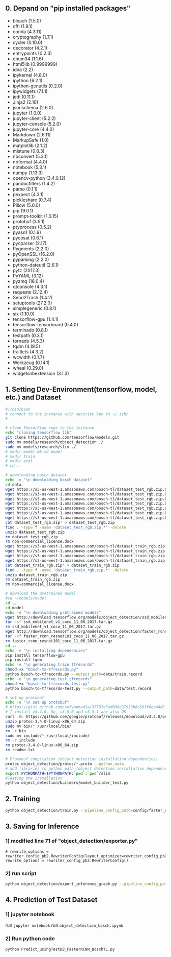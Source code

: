 ## 0. Depand on "pip installed packages" 
* bleach (1.5.0)
* cffi (1.9.1)
* conda (4.3.11)
* cryptography (1.7.1)
* cycler (0.10.0)
* decorator (4.2.1)
* entrypoints (0.2.3)
* enum34 (1.1.6)
* html5lib (0.9999999)
* idna (2.2)
* ipykernel (4.8.0)
* ipython (6.2.1)
* ipython-genutils (0.2.0)
* ipywidgets (7.1.1)
* jedi (0.11.1)
* Jinja2 (2.10)
* jsonschema (2.6.0)
* jupyter (1.0.0)
* jupyter-client (5.2.2)
* jupyter-console (5.2.0)
* jupyter-core (4.4.0)
* Markdown (2.6.11)
* MarkupSafe (1.0)
* matplotlib (2.1.2)
* mistune (0.8.3)
* nbconvert (5.3.1)
* nbformat (4.4.0)
* notebook (5.3.1)
* numpy (1.13.3)
* opencv-python (3.4.0.12)
* pandocfilters (1.4.2)
* parso (0.1.1)
* pexpect (4.3.1)
* pickleshare (0.7.4)
* Pillow (5.0.0)
* pip (9.0.1)
* prompt-toolkit (1.0.15)
* protobuf (3.5.1)
* ptyprocess (0.5.2)
* pyasn1 (0.1.9)
* pycosat (0.6.1)
* pycparser (2.17)
* Pygments (2.2.0)
* pyOpenSSL (16.2.0)
* pyparsing (2.2.0)
* python-dateutil (2.6.1)
* pytz (2017.3)
* PyYAML (3.12)
* pyzmq (16.0.4)
* qtconsole (4.3.1)
* requests (2.12.4)
* Send2Trash (1.4.2)
* setuptools (27.2.0)
* simplegeneric (0.8.1)
* six (1.10.0)
* tensorflow-gpu (1.4.1)
* tensorflow-tensorboard (0.4.0)
* terminado (0.8.1)
* testpath (0.3.1)
* tornado (4.5.3)
* tqdm (4.19.5)
* traitlets (4.3.2)
* wcwidth (0.1.7)
* Werkzeug (0.14.1)
* wheel (0.29.0)
* widgetsnbextension (3.1.3)

## 1. Setting Dev-Environment(tensorflow, model, etc.) and Dataset

```bash
#!/bin/bash
# connect to the instance with security key in ~/.ssh/
#

# clone TensorFlow repo to the instance 
echo "cloning tensorflow lib"
git clone https://github.com/tensorflow/models.git
sudo mv models/research/object_detection ./
sudo mv models/research/slim ./
# mkdir model && cd model
# mkdir train
# mkdir eval
# cd ..

# downloading bosch dataset
echo -e "\n downloading bosch dataset"
cd data
wget https://s3-us-west-1.amazonaws.com/bosch-tl/dataset_test_rgb.zip.001
wget https://s3-us-west-1.amazonaws.com/bosch-tl/dataset_test_rgb.zip.002
wget https://s3-us-west-1.amazonaws.com/bosch-tl/dataset_test_rgb.zip.003
wget https://s3-us-west-1.amazonaws.com/bosch-tl/dataset_test_rgb.zip.004
wget https://s3-us-west-1.amazonaws.com/bosch-tl/dataset_test_rgb.zip.005
wget https://s3-us-west-1.amazonaws.com/bosch-tl/dataset_test_rgb.zip.006
wget https://s3-us-west-1.amazonaws.com/bosch-tl/dataset_test_rgb.zip.007
cat dataset_test_rgb.zip* > dataset_test_rgb.zip
find . -type f -name 'dataset_test_rgb.zip.*' -delete
unzip dataset_test_rgb.zip
rm dataset_test_rgb.zip
rm non-commercial_license.docx
wget https://s3-us-west-1.amazonaws.com/bosch-tl/dataset_train_rgb.zip.001
wget https://s3-us-west-1.amazonaws.com/bosch-tl/dataset_train_rgb.zip.002
wget https://s3-us-west-1.amazonaws.com/bosch-tl/dataset_train_rgb.zip.003
wget https://s3-us-west-1.amazonaws.com/bosch-tl/dataset_train_rgb.zip.004
cat dataset_train_rgb.zip* > dataset_train_rgb.zip
find . -type f -name 'dataset_train_rgb.zip.*' -delete
unzip dataset_train_rgb.zip
rm dataset_train_rgb.zip
rm non-commercial_license.docx

# download the pretrained model
#cd ~/models/model
cd ..
cd model
echo -e "\n downloading pretrained models"
wget http://download.tensorflow.org/models/object_detection/ssd_mobilenet_v1_coco_11_06_2017.tar.gz
tar -xf ssd_mobilenet_v1_coco_11_06_2017.tar.gz 
rm ssd_mobilenet_v1_coco_11_06_2017.tar.gz 
wget http://download.tensorflow.org/models/object_detection/faster_rcnn_resnet101_coco_11_06_2017.tar.gz
tar -xf faster_rcnn_resnet101_coco_11_06_2017.tar.gz
rm faster_rcnn_resnet101_coco_11_06_2017.tar.gz
cd ..
echo -e "\n installing dependencies"
pip install tensorflow-gpu
pip install tqdm
echo -e "\n generating train tfrecords"
chmod +x "bosch-to-tfrecords.py"
python bosch-to-tfrecords.py --output_path=data/train.record
echo -e "\n generating test tfrecords"
chmod +x "bosch-to-tfrecords-test.py" 
python bosch-to-tfrecords-test.py --output_path=data/test.record

# set up protobuf
echo -e "\n set up protobuf"
# https://gist.github.com/sofyanhadia/37787e5ed098c97919b8c593f0ec44d8
# I install v3.4.0. So, v3.5.0 and v3.5.1 are also OK.
curl -OL https://github.com/google/protobuf/releases/download/v3.4.0/protoc-3.4.0-linux-x86_64.zip
unzip protoc-3.4.0-linux-x86_64.zip
sudo mv bin/* /usr/local/bin/
rm -r bin
sudo mv include/* /usr/local/include/
rm -r include
rm protoc-3.4.0-linux-x86_64.zip
rm readme.txt

# Protobuf compilation (object detection installation dependencies)
protoc object_detection/protos/*.proto --python_out=.
# add libraries to python path (object detection installation dependencies)
export PYTHONPATH=$PYTHONPATH:`pwd`:`pwd`/slim
#Testing the Installation
python object_detection/builders/model_builder_test.py
```

## 2. Training
```bash
python object_detection/train.py --pipeline_config_path=config/faster_rcnn_traffic_bosch.config --train_dir=training_data/frcnn
```

## 3. Saving for Inference
### 1) modified line 71 of "object_detection/exporter.py"
```
# rewrite_options = rewriter_config_pb2.RewriterConfig(layout_optimizer=rewriter_config_pb2.RewriterConfig.ON)
rewrite_options = rewriter_config_pb2.RewriterConfig()
```
### 2) run script
```bash
python object_detection/export_inference_graph.py --pipeline_config_path=config/faster_rcnn_traffic_bosch.config --trained_checkpoint_prefix=training_data/frcnn/model.ckpt-12979 --output_directory=frozen_frcnn
```

## 4. Prediction of Test Dataset
### 1) jupyter notebook
run `jupyter notebook`
run `object_detection_bosch.ipynb`
### 2) Run python code
```bash
python Predict_usingTestDB_FasterRCNN_BoschTL.py
```



